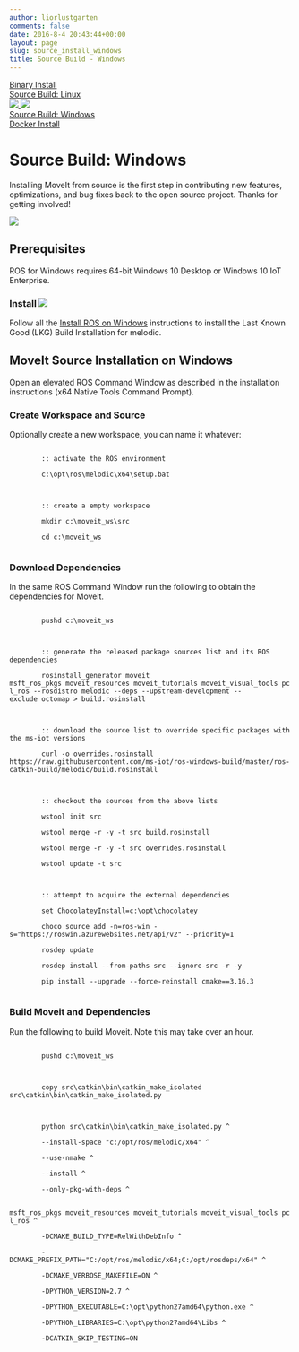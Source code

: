 ```yaml
---
author: liorlustgarten
comments: false
date: 2016-8-4 20:43:44+00:00
layout: page
slug: source_install_windows
title: Source Build - Windows
---
```

<div class='row no-gutters'>
  <div class="rectangle-boarder-tall col-3 col-sm-3">
    <a href="/install/">
      <div class="row font-other-page">
        Binary Install
      </div>
    </a>
    <a href="/install/source/">
      <div class="row font-other-page">
        Source Build: Linux
      </div>
    </a>
    <a href="/install/source/">
      <div class="row no-gutters">
        <img src="/assets/install_page/current_page_left.png" class="current-page-image-left">
        <img src="/assets/install_page/current_page_right.png" class="current-page-image-right">
        <div class="font-current-page">
          Source Build: Windows
        </div>
      </div>
    </a>
    <a href="/install/docker/">
      <div class="row font-other-page">
        Docker Install
      </div>
    </a>
  </div>
  <div class="rectangle-boarder-big col-9 col-sm-9">
    <h1>Source Build: Windows</h1>
      <p>Installing MoveIt from source is the first step in contributing new features, optimizations, and bug fixes back to the open source project. Thanks for getting involved!</p>
      <img class="docker-img" src="/assets/install_page/docker-illustration.png"/>
      <br />
    <h2>Prerequisites</h2>
    <p>ROS for Windows requires 64-bit Windows 10 Desktop or Windows 10 IoT Enterprise.</p>
    <h3>
    Install <img src="/assets/install_page/ros_logo.jpeg"/>
    </h3>
    <p>Follow all the <a href="http://wiki.ros.org/Installation/Windows" target="_blank">Install ROS on Windows</a> instructions to install the Last Known Good (LKG) Build Installation for melodic.</p>
    <h2>MoveIt Source Installation on Windows</h2>
    <p>Open an elevated ROS Command Window as described in the installation instructions (x64 Native Tools Command Prompt).</p>
    <h3>Create Workspace and Source</h3>
    <p>Optionally create a new workspace, you can name it whatever:</p>
    <div class="bash-command">
      <code>
        :: activate the ROS environment<br/>
        c:\opt\ros\melodic\x64\setup.bat<br/>
        <br/>
        :: create a empty workspace<br/>
        mkdir c:\moveit_ws\src<br/>
        cd c:\moveit_ws
      </code>
    </div>
    <h3>Download Dependencies</h3>
    <p>In the same ROS Command Window run the following to obtain the dependencies for Moveit.</p> 
    <div class="bash-command">
      <code>
        pushd c:\moveit_ws<br/>
        <br/>
        :: generate the released package sources list and its ROS dependencies<br/>
        rosinstall_generator moveit msft_ros_pkgs moveit_resources moveit_tutorials moveit_visual_tools pcl_ros --rosdistro melodic --deps --upstream-development --exclude octomap > build.rosinstall<br/>
        <br/>
        :: download the source list to override specific packages with the ms-iot versions<br/> 
        curl -o overrides.rosinstall https://raw.githubusercontent.com/ms-iot/ros-windows-build/master/ros-catkin-build/melodic/build.rosinstall<br/>
        <br/>
        :: checkout the sources from the above lists<br/>
        wstool init src<br/>
        wstool merge -r -y -t src build.rosinstall<br/>
        wstool merge -r -y -t src overrides.rosinstall<br/>
        wstool update -t src<br/>
        <br/>
        :: attempt to acquire the external dependencies<br/>
        set ChocolateyInstall=c:\opt\chocolatey<br/>
        choco source add -n=ros-win -s="https://roswin.azurewebsites.net/api/v2" --priority=1<br/>
        rosdep update<br/>
        rosdep install --from-paths src --ignore-src -r -y<br/>
        pip install --upgrade --force-reinstall cmake==3.16.3
      </code>
    </div>
    <h3>Build Moveit and Dependencies</h3>
    <p>Run the following to build Moveit. Note this may take over an hour.</p>
    <div class="bash-command">
      <code>
        pushd c:\moveit_ws<br/>
        <br/>
        copy src\catkin\bin\catkin_make_isolated src\catkin\bin\catkin_make_isolated.py<br/>
        <br/>
        python src\catkin\bin\catkin_make_isolated.py ^<br/>
        --install-space "c:/opt/ros/melodic/x64" ^<br/>
        --use-nmake ^<br/>
        --install ^<br/>
        --only-pkg-with-deps ^<br/>
        msft_ros_pkgs moveit_resources moveit_tutorials moveit_visual_tools pcl_ros ^<br/>
        -DCMAKE_BUILD_TYPE=RelWithDebInfo ^<br/>
        -DCMAKE_PREFIX_PATH="C:/opt/ros/melodic/x64;C:/opt/rosdeps/x64" ^<br/>
        -DCMAKE_VERBOSE_MAKEFILE=ON ^<br/>
        -DPYTHON_VERSION=2.7 ^<br/>
        -DPYTHON_EXECUTABLE=C:\opt\python27amd64\python.exe ^<br/>
        -DPYTHON_LIBRARIES=C:\opt\python27amd64\Libs ^<br/>
        -DCATKIN_SKIP_TESTING=ON
      </code>
    </div>
  </div>
</div>
